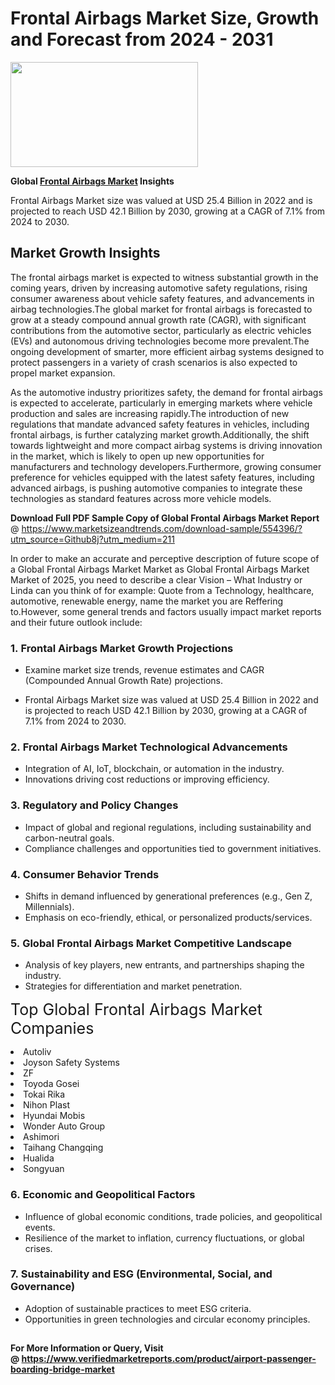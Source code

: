 <H1>Frontal Airbags Market Size, Growth and Forecast from 2024 - 2031</H1><img class="aligncenter size-medium wp-image-584254" src="https://thirdeyenews.in/wp-content/uploads/2024/09/Global-Market-Research-300x168.jpeg" alt="" width="300" height="168" /><p><strong>Global&nbsp;<a href="https://www.marketsizeandtrends.com/download-sample/554396/?utm_source=Github8j?utm_medium=211">Frontal Airbags Market</a> Insights</strong></p><p>Frontal Airbags Market size was valued at USD 25.4 Billion in 2022 and is projected to reach USD 42.1 Billion by 2030, growing at a CAGR of 7.1% from 2024 to 2030.</p><p><h2>Market Growth Insights</h2> <p>The frontal airbags market is expected to witness substantial growth in the coming years, driven by increasing automotive safety regulations, rising consumer awareness about vehicle safety features, and advancements in airbag technologies.The global market for frontal airbags is forecasted to grow at a steady compound annual growth rate (CAGR), with significant contributions from the automotive sector, particularly as electric vehicles (EVs) and autonomous driving technologies become more prevalent.The ongoing development of smarter, more efficient airbag systems designed to protect passengers in a variety of crash scenarios is also expected to propel market expansion.</p> <p>As the automotive industry prioritizes safety, the demand for frontal airbags is expected to accelerate, particularly in emerging markets where vehicle production and sales are increasing rapidly.The introduction of new regulations that mandate advanced safety features in vehicles, including frontal airbags, is further catalyzing market growth.Additionally, the shift towards lightweight and more compact airbag systems is driving innovation in the market, which is likely to open up new opportunities for manufacturers and technology developers.Furthermore, growing consumer preference for vehicles equipped with the latest safety features, including advanced airbags, is pushing automotive companies to integrate these technologies as standard features across more vehicle models.</p> <p><span class=""><strong>Download Full PDF Sample Copy of Global Frontal Airbags Market Report</strong> @ <a href="https://www.marketsizeandtrends.com/download-sample/554396/?utm_source=Github8j?utm_medium=211" target="_blank">https://www.marketsizeandtrends.com/download-sample/554396/?utm_source=Github8j?utm_medium=211</a></span></p><p>In order to make an accurate and perceptive description of future scope of a Global&nbsp;Frontal Airbags Market Market as Global&nbsp;Frontal Airbags Market Market of 2025, you need to describe a clear Vision &ndash; What Industry or Linda can you think of for example: Quote from a Technology, healthcare, automotive, renewable energy, name the market you are Reffering to.However, some general trends and factors usually impact market reports and their future outlook include:</p><h3>1.&nbsp;<strong>Frontal Airbags Market Growth Projections</strong></h3><ul><li>Examine market size trends, revenue estimates and CAGR (Compounded Annual Growth Rate) projections.</li><li><p>Frontal Airbags Market size was valued at USD 25.4 Billion in 2022 and is projected to reach USD 42.1 Billion by 2030, growing at a CAGR of 7.1% from 2024 to 2030.</p></li></ul><h3>2.&nbsp;<strong>Frontal Airbags Market Technological Advancements</strong></h3><ul><li>Integration of AI, IoT, blockchain, or automation in the industry.</li><li>Innovations driving cost reductions or improving efficiency.</li></ul><h3>3.&nbsp;<strong>Regulatory and Policy Changes</strong></h3><ul><li>Impact of global and regional regulations, including sustainability and carbon-neutral goals.</li><li>Compliance challenges and opportunities tied to government initiatives.</li></ul><h3>4.&nbsp;<strong>Consumer Behavior Trends</strong></h3><ul><li>Shifts in demand influenced by generational preferences (e.g., Gen Z, Millennials).</li><li>Emphasis on eco-friendly, ethical, or personalized products/services.</li></ul><h3>5.&nbsp;<strong>Global Frontal Airbags Market Competitive Landscape</strong></h3><ul><li>Analysis of key players, new entrants, and partnerships shaping the industry.</li><li>Strategies for differentiation and market penetration.</li></ul><p data-pm-slice="1 1 []"><span style="color: inherit; font-family: inherit; font-size: 25px;">Top Global Frontal Airbags Market Companies</span></p><div class="" data-test-id=""><p><li>Autoliv</li><li> Joyson Safety Systems</li><li> ZF</li><li> Toyoda Gosei</li><li> Tokai Rika</li><li> Nihon Plast</li><li> Hyundai Mobis</li><li> Wonder Auto Group</li><li> Ashimori</li><li> Taihang Changqing</li><li> Hualida</li><li> Songyuan</li></p></div><h3>6.&nbsp;<strong>Economic and Geopolitical Factors</strong></h3><ul><li>Influence of global economic conditions, trade policies, and geopolitical events.</li><li>Resilience of the market to inflation, currency fluctuations, or global crises.</li></ul><h3>7.&nbsp;<strong>Sustainability and ESG (Environmental, Social, and Governance)</strong></h3><ul><li>Adoption of sustainable practices to meet ESG criteria.</li><li>Opportunities in green technologies and circular economy principles.</li></ul><h2><strong style="font-size: 14px;">For More Information or Query, Visit @&nbsp;</strong><a style="background-color: #ffffff; font-size: 14px;" href="https://www.marketsizeandtrends.com/report/frontal-airbags-market/" target="_blank">https://www.verifiedmarketreports.com/product/airport-passenger-boarding-bridge-market</a></h2>